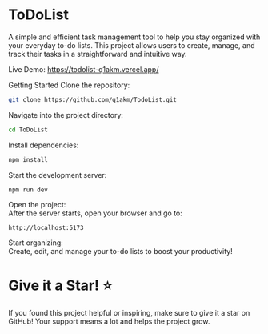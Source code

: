 # ToDoList

A simple and efficient task management tool to help you stay organized with your everyday to-do lists. This project allows users to create, manage, and track their tasks in a straightforward and intuitive way.

Live Demo: https://todolist-q1akm.vercel.app/


Getting Started
Clone the repository:

```bash
git clone https://github.com/q1akm/TodoList.git
```
Navigate into the project directory:

``` bash
cd ToDoList
```
Install dependencies:

```bash
npm install
```
Start the development server:

``` bash
npm run dev
```
Open the project: 
<br/>
After the server starts, open your browser and go to:

```arduino
http://localhost:5173
```
Start organizing: 
<br/> 
Create, edit, and manage your to-do lists to boost your productivity!

# Give it a Star! ⭐
If you found this project helpful or inspiring, make sure to give it a star on GitHub! Your support means a lot and helps the project grow.
